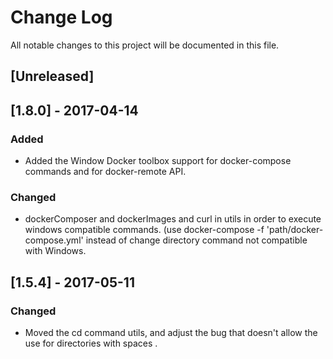 # Change Log
All notable changes to this project will be documented in this file.


## [Unreleased]
## [1.8.0] - 2017-04-14 
### Added   
  - Added the Window Docker toolbox support for docker-compose commands and for docker-remote API. 
### Changed  
  - dockerComposer and dockerImages and curl in utils in order to execute windows compatible commands. (use docker-compose -f 'path/docker-compose.yml' instead of change directory command not compatible with Windows.    

## [1.5.4] - 2017-05-11
### Changed
  - Moved the cd command  utils, and adjust the bug that doesn't allow the use for directories with spaces .
